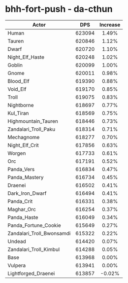 # bhh-fort-push - da-cthun
| Actor | DPS | Increase |
|---|:---:|:---:|
|Human|623094|1.49%|
|Tauren|620846|1.12%|
|Dwarf|620720|1.10%|
|Night_Elf_Haste|620248|1.02%|
|Goblin|620099|1.00%|
|Gnome|620011|0.98%|
|Blood_Elf|619390|0.88%|
|Void_Elf|619170|0.85%|
|Troll|619075|0.83%|
|Nightborne|618697|0.77%|
|Kul_Tiran|618569|0.75%|
|Highmountain_Tauren|618446|0.73%|
|Zandalari_Troll_Paku|618314|0.71%|
|Mechagnome|618277|0.70%|
|Night_Elf_Crit|617856|0.63%|
|Worgen|617733|0.61%|
|Orc|617191|0.52%|
|Panda_Vers|616834|0.47%|
|Panda_Mastery|616734|0.45%|
|Draenei|616502|0.41%|
|Dark_Iron_Dwarf|616494|0.41%|
|Panda_Crit|616331|0.38%|
|Maghar_Orc|616254|0.37%|
|Panda_Haste|616049|0.34%|
|Panda_Fortune_Cookie|615649|0.27%|
|Zandalari_Troll_Bwonsamdi|615322|0.22%|
|Undead|614420|0.07%|
|Zandalari_Troll_Kimbul|614288|0.05%|
|Base|613968|0.00%|
|Vulpera|613941|0.00%|
|Lightforged_Draenei|613857|-0.02%|
